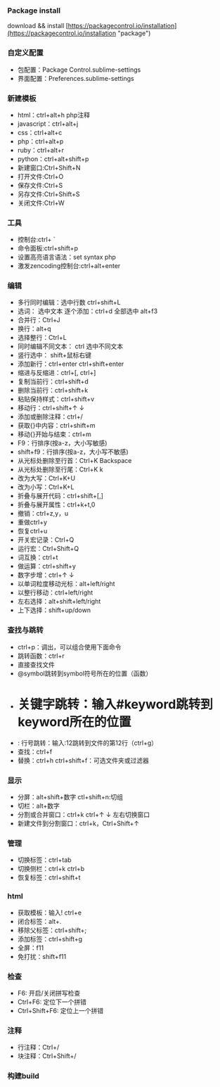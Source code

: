 ### Package install ###
download && install [https://packagecontrol.io/installation](https://packagecontrol.io/installation "package")
### 自定义配置 ###
- 包配置：Package Control.sublime-settings
- 界面配置：Preferences.sublime-settings
### 新建模板 ###
- html：ctrl+alt+h php注释
- javascript：ctrl+alt+j
- css：ctrl+alt+c
- php：ctrl+alt+p
- ruby：ctrl+alt+r
- python：ctrl+alt+shift+p
- 新建窗口:Ctrl+Shift+N
- 打开文件:Ctrl+O
- 保存文件:Ctrl+S
- 另存文件:Ctrl+Shift+S
- 关闭文件:Ctrl+W
### 工具
- 控制台:ctrl+ `
- 命令面板:ctrl+shift+p
- 设置高亮语言语法：set syntax php
- 激发zencoding控制台:ctrl+alt+enter

###  编辑
- 多行同时编辑：选中行数  ctrl+shift+L
- 选词： 选中文本  逐个添加：ctrl+d 全部选中 alt+f3
- 合并行：Ctrl+J
- 换行：alt+q
- 选择整行：Ctrl+L
- 同时编辑不同文本： ctrl 选中不同文本
- 竖行选中： shift+鼠标右键
- 添加新行：ctrl+enter  ctrl+shift+enter
- 缩进与反缩进：ctrl+[, ctrl+]
- 复制当前行：ctrl+shift+d
- 删除当前行：ctrl+shift+k
- 粘贴保持样式：ctrl+shift+v
- 移动行：ctrl+shift+↑ ↓
- 添加或删除注释：ctrl+/
- 获取{}中内容：ctrl+shift+m
- 移动{}开始与结束：ctrl+m
- F9：行排序(按a-z，大小写敏感)
- shift+f9：行排序(按a-z，大小写不敏感)
- 从光标处删除至行首：Ctrl+K Backspace
- 从光标处删除至行尾：Ctrl+K k
- 改为大写：Ctrl+K+U
- 改为小写：Ctrl+K+L
- 折叠与展开代码：ctrl+shift+[,]
- 折叠与展开属性：ctrl+k+t,0
- 撤销：ctrl+z,y，u
- 重做ctrl+y
- 恢复ctrl+u
- 开关宏记录：Ctrl+Q
- 运行宏：Ctrl+Shift+Q
- 词互换：ctrl+t
- 做运算：ctrl+shift+y
- 数字步增：ctrl+↑ ↓
- 以单词粒度移动光标：alt+left/right
- 以整行移动：ctrl+left/right
- 左右选择：alt+shift+left/right
- 上下选择：shift+up/down

###  查找与跳转
- ctrl+p：调出，可以组合使用下面命令
- 跳转函数：ctrl+r
- 直接查找文件
- @symbol跳转到symbol符号所在的位置（函数）
- # 关键字跳转：输入#keyword跳转到keyword所在的位置
- : 行号跳转：输入:12跳转到文件的第12行（ctrl+g）
- 查找：ctrl+f
- 替换：ctrl+h ctrl+shift+f：可选文件夹或过滤器

### 显示 ###
- 分屏：alt+shift+数字 ctl+shift+n:切组
- 切栏：alt+数字
- 分割或合并窗口：ctrl+k ctrl+↑ ↓   左右切换窗口
- 新建文件到分割窗口：ctrl+k，Ctrl+Shift+↑
### 管理
- 切换标签：ctrl+tab
- 切换侧栏：ctrl+k ctrl+b
- 恢复标签：ctrl+shift+t


### html ###
- 获取模板：输入! ctrl+e
- 闭合标签：alt+.
- 移除父标签：ctrl+shift+;
- 添加标签：ctrl+shift+g
- 全屏：f11
- 免打扰：shift+f11
### 检查 ###
- F6: 开启/关闭拼写检查
- Ctrl+F6: 定位下一个拼错
- Ctrl+Shift+F6: 定位上一个拼错

### 注释 ###
- 行注释：Ctrl+/
- 块注释：Ctrl+Shift+/
### 构建build ###
